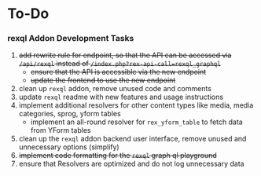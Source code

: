 # To-Do

### rexql Addon Development Tasks

1. ~~add rewrite rule for endpoint, so that the API can be accessed via `/api/rexql` instead of `/index.php?rex-api-call=rexql_graphql`~~
   - ~~ensure that the API is accessible via the new endpoint~~
   - ~~update the frontend to use the new endpoint~~
2. clean up `rexql` addon, remove unused code and comments
3. update `rexql` readme with new features and usage instructions
4. implement additional resolvers for other content types like media, media categories, sprog, yform tables
   - implement an all-round resolver for `rex_yform_table` to fetch data from YForm tables
5. clean up the `rexql` addon backend user interface, remove unused and unnecessary options (simplify)
6. ~~implement code formatting for the `rexql` graph ql playground~~
7. ensure that Resolvers are optimized and do not log unnecessary data
